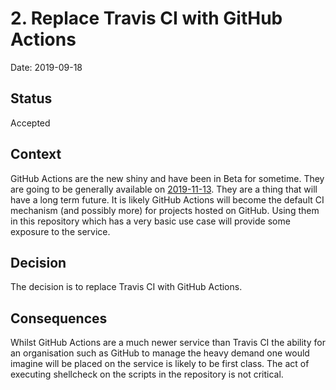 # 2. Replace Travis CI with GitHub Actions

Date: 2019-09-18

## Status

Accepted

## Context

GitHub Actions are the new shiny and have been in Beta for sometime. They are
going to be generally available on
[2019-11-13](https://github.blog/2019-08-08-github-actions-now-supports-ci-cd/).
They are a thing that will have a long term future. It is likely GitHub Actions
will become the default CI mechanism (and possibly more) for projects hosted on
GitHub. Using them in this repository which has a very basic use case will
provide some exposure to the service.

## Decision

The decision is to replace Travis CI with GitHub Actions.

## Consequences

Whilst GitHub Actions are a much newer service than Travis CI the ability for
an organisation such as GitHub to manage the heavy demand one would imagine
will be placed on the service is likely to be first class.
The act of executing shellcheck on the scripts in the repository is not critical.
